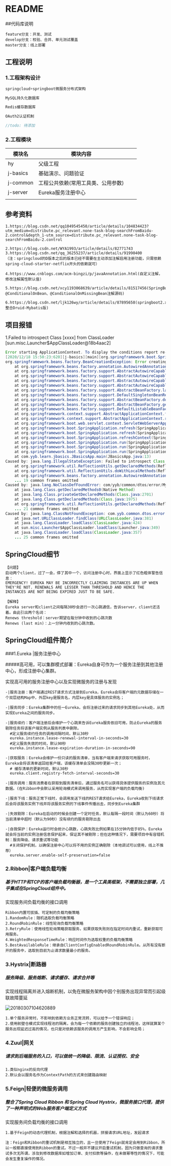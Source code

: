 # README


##代码库说明

```分支意义
feature分支：开发、测试
develop分支：校验、合并、单元测试覆盖
master分支：线上部署
```



## 工程说明

### 1.工程架构设计

```java
springcloud+springboot微服务分布式架构

MySQL持久化数据库

Redis缓存数据库

OAuth2认证机制

//todo: 待添加
```



### 2.工程模块

| 模块名   | 模块内容                           |      |      |
| -------- | ---------------------------------- | ---- | ---- |
| hy       | 父级工程                           |      |      |
| j-basics | 基础演示、问题验证                 |      |      |
| j-common | 工程公共依赖(常用工具类、公用参数) |      |      |
| j-server | Eureka服务注册中心                 |      |      |
|          |                                    |      |      |





## 参考资料

```微服务注册与发现
1.https://blog.csdn.net/qq1049545450/article/details/104834423?utm_medium=distribute.pc_relevant.none-task-blog-searchFromBaidu-2.control&depth_1-utm_source=distribute.pc_relevant.none-task-blog-searchFromBaidu-2.control

2.https://blog.csdn.net/WYA1993/article/details/82771743
3.https://blog.csdn.net/qq_36255237/article/details/91990400
（注：springcloud的D版本之后的版本已经不需要在主动添加注解启用注册功能，只需依赖spring-cloud-starter-netflix开头的依赖就可）

4.https://www.cnblogs.com/acm-bingzi/p/javaAnnotation.html(自定义注解，修改注解属性默认值)

5.https://blog.csdn.net/xcy1193068639/article/details/81517456(SpringBoot @ConditionalOnBean、@ConditionalOnMissingBean注解源码)

6.https://blog.csdn.net/ljk126wy/article/details/87895658(springboot2.x整合Druid-Mybatis版)
```





## 项目报错

1.Failed to introspect Class [xxxx] from ClassLoader [sun.misc.Launcher$AppClassLoader@18b4aac2]

```java
Error starting ApplicationContext. To display the conditions report re-run your application with 'debug' enabled.
[2020/12/18 15:50:23:620][j-basics][main][org.springframework.boot.SpringApplication:837] Application run failed
org.springframework.beans.factory.BeanCreationException: Error creating bean with name 'webController': Lookup method resolution failed; nested exception is java.lang.IllegalStateException: Failed to introspect Class [com.yyb.learn.jbasics.controller.WebController] from ClassLoader [sun.misc.Launcher$AppClassLoader@18b4aac2]
	at org.springframework.beans.factory.annotation.AutowiredAnnotationBeanPostProcessor.determineCandidateConstructors(AutowiredAnnotationBeanPostProcessor.java:289)
	at org.springframework.beans.factory.support.AbstractAutowireCapableBeanFactory.determineConstructorsFromBeanPostProcessors(AbstractAutowireCapableBeanFactory.java:1286)
	at org.springframework.beans.factory.support.AbstractAutowireCapableBeanFactory.createBeanInstance(AbstractAutowireCapableBeanFactory.java:1201)
	at org.springframework.beans.factory.support.AbstractAutowireCapableBeanFactory.doCreateBean(AbstractAutowireCapableBeanFactory.java:557)
	at org.springframework.beans.factory.support.AbstractAutowireCapableBeanFactory.createBean(AbstractAutowireCapableBeanFactory.java:517)
	at org.springframework.beans.factory.support.AbstractBeanFactory.lambda$doGetBean$0(AbstractBeanFactory.java:323)
	at org.springframework.beans.factory.support.DefaultSingletonBeanRegistry.getSingleton(DefaultSingletonBeanRegistry.java:226)
	at org.springframework.beans.factory.support.AbstractBeanFactory.doGetBean(AbstractBeanFactory.java:321)
	at org.springframework.beans.factory.support.AbstractBeanFactory.getBean(AbstractBeanFactory.java:202)
	at org.springframework.beans.factory.support.DefaultListableBeanFactory.preInstantiateSingletons(DefaultListableBeanFactory.java:893)
	at org.springframework.context.support.AbstractApplicationContext.finishBeanFactoryInitialization(AbstractApplicationContext.java:879)
	at org.springframework.context.support.AbstractApplicationContext.refresh(AbstractApplicationContext.java:551)
	at org.springframework.boot.web.servlet.context.ServletWebServerApplicationContext.refresh(ServletWebServerApplicationContext.java:143)
	at org.springframework.boot.SpringApplication.refresh(SpringApplication.java:758)
	at org.springframework.boot.SpringApplication.refresh(SpringApplication.java:750)
	at org.springframework.boot.SpringApplication.refreshContext(SpringApplication.java:397)
	at org.springframework.boot.SpringApplication.run(SpringApplication.java:315)
	at org.springframework.boot.SpringApplication.run(SpringApplication.java:1237)
	at org.springframework.boot.SpringApplication.run(SpringApplication.java:1226)
	at com.yyb.learn.jbasics.JBasicsApp.main(JBasicsApp.java:13)
Caused by: java.lang.IllegalStateException: Failed to introspect Class [com.yyb.learn.jbasics.controller.WebController] from ClassLoader [sun.misc.Launcher$AppClassLoader@18b4aac2]
	at org.springframework.util.ReflectionUtils.getDeclaredMethods(ReflectionUtils.java:481)
	at org.springframework.util.ReflectionUtils.doWithLocalMethods(ReflectionUtils.java:321)
	at org.springframework.beans.factory.annotation.AutowiredAnnotationBeanPostProcessor.determineCandidateConstructors(AutowiredAnnotationBeanPostProcessor.java:267)
	... 19 common frames omitted
Caused by: java.lang.NoClassDefFoundError: com/yyb/common/dtos/error/MyException
	at java.lang.Class.getDeclaredMethods0(Native Method)
	at java.lang.Class.privateGetDeclaredMethods(Class.java:2701)
	at java.lang.Class.getDeclaredMethods(Class.java:1975)
	at org.springframework.util.ReflectionUtils.getDeclaredMethods(ReflectionUtils.java:463)
	... 21 common frames omitted
Caused by: java.lang.ClassNotFoundException: com.yyb.common.dtos.error.MyException
	at java.net.URLClassLoader.findClass(URLClassLoader.java:381)
	at java.lang.ClassLoader.loadClass(ClassLoader.java:424)
	at sun.misc.Launcher$AppClassLoader.loadClass(Launcher.java:349)
	at java.lang.ClassLoader.loadClass(ClassLoader.java:357)
	... 25 common frames omitted
```



## SpringCloud细节

```
【问题】
启动两个client，过了一会，停了其中一个，访问注册中心时，界面上显示了红色粗体警告信息：
EMERGENCY! EUREKA MAY BE INCORRECTLY CLAIMING INSTANCES ARE UP WHEN THEY'RE NOT. RENEWALS ARE LESSER THAN THRESHOLD AND HENCE THE INSTANCES ARE NOT BEING EXPIRED JUST TO BE SAFE.

【解释】
Eureka server和client之间每隔30秒会进行一次心跳通信，告诉server，client还活着。由此引出两个名词：
Renews threshold：server期望在每分钟中收到的心跳次数
Renews (last min)：上一分钟内收到的心跳次数。

```



## SpringCloud组件简介

###1.Eureka |服务注册中心

#####高可用，可以集群模式部署：Eureka自身可作为一个服务注册到其他注册中心，形成注册中心集群。

实现高可用的服务注册中心以及实现微服务的注册与发现

```
-|服务注册：客户端通过REST请求方式注册到Eureka，Eureka会将客户端的元数据存储在一个双层结构Map中，外层key是服务名，内层key是具体服务的实例名；

-|服务同步：Eureka集群中的任一Eureka，会将注册过来的请求同步到其他Eureka处，从而实现Eureka之间的服务同步。

-|服务续约：客户端注册后会维护一个心跳来告诉Eureka服务依旧可用，防止Eureka的服务剔除任务将该客户端实例从服务列表中删除。
  #定义服务续约任务的调用间隔时间，默认30秒
  eureka.instance.lease-renewal-interval-in-seconds=30
  #定义服务失效的时间，默认90秒
  eureka.instance.lease-expiration-duration-in-seconds=90
  
-|获取服务：Eureka会维护一份只读的服务清单，当有客户端来请求获取可用服务时，Eureka会将该清单返回给客户端，该缓存清单会没隔30秒更新一次；
  # 缓存清单的更新时间，默认30秒
  eureka.client.registry-fetch-interval-seconds=30

-|服务调用：服务消费者在获取到服务清单后，通过服务名可以获得具体提供服务的实例及其元数据。(在Ribbon中会默认采用轮询模式来调用服务，从而实现客户端的负载均衡)

-|服务下线：服务正常下线时，会调用发送下线的REST请求给Eureka，Eureka收到下线请求后会将该服务实例下线并将该服务实例的下线事件传播出去，同步到Eureka集群

-|失效剔除：Eureka在启动的时候会创建一个定时任务，默认每隔一段时间（默认为60秒）将当前清单中超时（默认为90秒）没有续约的服务剔除出去

-|自我保护：Eureka运行时会统计心跳数，心跳失败比例如果在15分钟内低于85%，Eureka就会将当前的实例注册信息保护起来，保证其不被剔除；但在这种情况下，需要项目中有容错机制：服务降级、请求重试等功能
  #关闭保护机制，以确保注册中心可以将不用的实例正确剔除（本地调试可以使用，线上不推荐）
  eureka.server.enable-self-preservation=false
```



### 2.Ribbon|客户端负载均衡

##### 基于HTTP和TCP的客户端负载均衡器，是一个工具类框架，不需要独立部署，几乎集成在SpringCloud组件中。

实现服务间负载均衡的接口调用

```
Ribbon内置可拔插、可定制的负载均衡策略
1.RandomRule：随机选取负载均衡策略
2.RoundRobinRule：线性轮询负载均衡策略
3.RetryRule：使用线性轮询策略获取服务，如果获取失败则在指定时间内重试，重新获取可用服务。
4.WeightedResponseTimeRule：响应时间作为选取权重的负载均衡策略
5.BestAvailableRule：继承自ClientConfigEnabledRoundRobinRule。从所有没有断开的服务中，选取到目前为止请求数量最小的服务。
```



### 3.Hystrix|断路器

##### 服务降级、服务熔断、请求缓存、请求合并等

实现线程隔离并进入熔断机制，以免在微服务架构中因个别服务出现异常而引起级联故障蔓延

![20180307104620889](D:\TSBrowserDownloads\20180307104620889.png)

```
1.单个服务异常时，不影响到依赖方业务正常流转，可以给予一个错误响应；
2.使用航壁仓模式实现线程池的隔离，会为每一个依赖的服务创建独立的线程池，这样就算某个服务出现延迟过高的情况，也只是对依赖该服务的调用方产生影响，不会影响全局；
```



### 4.Zuul|网关

##### 请求到后端服务的入口，可以做统一的降级、限流、认证授权、安全

```
1.类似nginx的反向代理
2.默认会以服务名作为ContextPath的方式来创建路由映射
```



### 5.Feign|轻便的微服务调用

##### 整合了Spring Cloud Ribbon 和 Spring Cloud Hystrix，微服务接口代理，提供了一种声明式的Web服务客户端定义方式

实现服务间负载均衡的接口调用

```
1.基于Feign的动态代理机制，根据注解和选择的机器，拼接请求URL地址，发起请求

注：Feign和Ribbon的重试机制是相互独立的，且一旦使用了Feign就肯定会用到Ribbon，所以一般都直接使用到Ribbon的重试。不过一般并不建议开启重试机制，因为只做查询的请求重试多次无所谓，涉及到修改数据库如增加订单、支付扣款等操作，在未做幂等性的情况下，可能会发生重复操作的情况。
```

